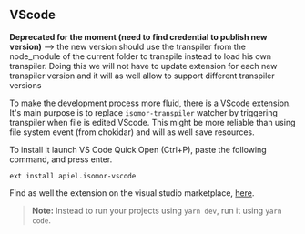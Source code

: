 ## VScode

**Deprecated for the moment (need to find credential to publish new version)**
--> the new version should use the transpiler from the node_module of the current folder to transpile instead to load his own transpiler. Doing this we will not have to update extension for each new transpiler version and it will as well allow to support different transpiler versions

To make the development process more fluid, there is a VScode extension. It's main purpose is to replace `isomor-transpiler` watcher by triggering transpiler when file is edited VScode. This might be more reliable than using file system event (from chokidar) and will as well save resources.

To install it launch VS Code Quick Open (Ctrl+P), paste the following command, and press enter.
```
ext install apiel.isomor-vscode
```

Find as well the extension on the visual studio marketplace, [here](https://marketplace.visualstudio.com/items?itemName=apiel.isomor-vscode).

> **Note:** Instead to run your projects using `yarn dev`, run it using `yarn code`.
